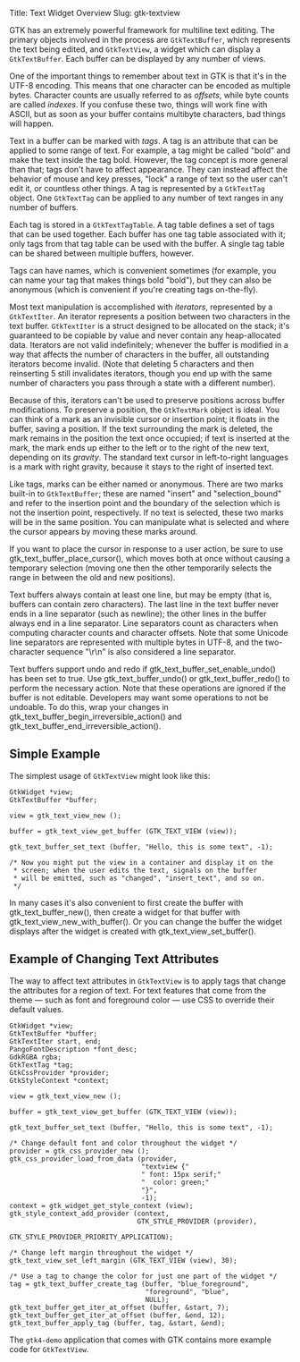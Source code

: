 Title: Text Widget Overview
Slug: gtk-textview

GTK has an extremely powerful framework for multiline text editing.  The
primary objects involved in the process are `GtkTextBuffer`, which represents the
text being edited, and `GtkTextView`, a widget which can display a `GtkTextBuffer`.
Each buffer can be displayed by any number of views.

One of the important things to remember about text in GTK is that it's in
the UTF-8 encoding. This means that one character can be encoded as multiple
bytes. Character counts are usually referred to as _offsets_, while byte
counts are called _indexes_. If you confuse these two, things will work fine
with ASCII, but as soon as your buffer contains multibyte characters, bad
things will happen.

Text in a buffer can be marked with _tags_. A tag is an attribute that can
be applied to some range of text. For example, a tag might be called "bold"
and make the text inside the tag bold. However, the tag concept is more
general than that; tags don't have to affect appearance. They can instead
affect the behavior of mouse and key presses, "lock" a range of text so the
user can't edit it, or countless other things. A tag is represented by a
`GtkTextTag` object. One `GtkTextTag` can be applied to any number of text
ranges in any number of buffers.

Each tag is stored in a `GtkTextTagTable`. A tag table defines a set of
tags that can be used together. Each buffer has one tag table associated with
it; only tags from that tag table can be used with the buffer. A single tag
table can be shared between multiple buffers, however.

Tags can have names, which is convenient sometimes (for example, you can name
your tag that makes things bold "bold"), but they can also be anonymous (which
is convenient if you're creating tags on-the-fly).

Most text manipulation is accomplished with _iterators_, represented by a
`GtkTextIter`. An iterator represents a position between two characters in
the text buffer. `GtkTextIter` is a struct designed to be allocated on the
stack; it's guaranteed to be copiable by value and never contain any
heap-allocated data. Iterators are not valid indefinitely; whenever the
buffer is modified in a way that affects the number of characters in the
buffer, all outstanding iterators become invalid. (Note that deleting 5
characters and then reinserting 5 still invalidates iterators, though you
end up with the same number of characters you pass through a state with a
different number).

Because of this, iterators can't be used to preserve positions across buffer
modifications. To preserve a position, the `GtkTextMark` object is ideal. You
can think of a mark as an invisible cursor or insertion point; it floats in
the buffer, saving a position. If the text surrounding the mark is deleted,
the mark remains in the position the text once occupied; if text is inserted
at the mark, the mark ends up either to the left or to the right of the new
text, depending on its _gravity_. The standard text cursor in left-to-right
languages is a mark with right gravity, because it stays to the right of
inserted text.

Like tags, marks can be either named or anonymous. There are two marks
built-in to `GtkTextBuffer`; these are named "insert" and "selection_bound"
and refer to the insertion point and the boundary of the selection which
is not the insertion point, respectively. If no text is selected, these
two marks will be in the same position. You can manipulate what is selected
and where the cursor appears by moving these marks around.

If you want to place the cursor in response to a user action, be sure to use
gtk_text_buffer_place_cursor(), which moves both at once without causing a
temporary selection (moving one then the other temporarily selects the range in
between the old and new positions).

Text buffers always contain at least one line, but may be empty (that
is, buffers can contain zero characters). The last line in the text
buffer never ends in a line separator (such as newline); the other
lines in the buffer always end in a line separator. Line separators
count as characters when computing character counts and character
offsets. Note that some Unicode line separators are represented with
multiple bytes in UTF-8, and the two-character sequence "\r\n" is also
considered a line separator.

Text buffers support undo and redo if gtk_text_buffer_set_enable_undo()
has been set to true. Use gtk_text_buffer_undo() or gtk_text_buffer_redo()
to perform the necessary action. Note that these operations are ignored if
the buffer is not editable. Developers may want some operations to not be
undoable. To do this, wrap your changes in
gtk_text_buffer_begin_irreversible_action() and
gtk_text_buffer_end_irreversible_action().

## Simple Example

The simplest usage of `GtkTextView` might look like this:

``` {.c}
GtkWidget *view;
GtkTextBuffer *buffer;

view = gtk_text_view_new ();

buffer = gtk_text_view_get_buffer (GTK_TEXT_VIEW (view));

gtk_text_buffer_set_text (buffer, "Hello, this is some text", -1);

/* Now you might put the view in a container and display it on the
 * screen; when the user edits the text, signals on the buffer
 * will be emitted, such as "changed", "insert_text", and so on.
 */
```

In many cases it's also convenient to first create the buffer with
gtk_text_buffer_new(), then create a widget for that buffer with
gtk_text_view_new_with_buffer(). Or you can change the buffer the widget
displays after the widget is created with gtk_text_view_set_buffer().

## Example of Changing Text Attributes

The way to affect text attributes in `GtkTextView` is to
apply tags that change the attributes for a region of text.
For text features that come from the theme — such as font and
foreground color — use CSS to override their default values.

```
GtkWidget *view;
GtkTextBuffer *buffer;
GtkTextIter start, end;
PangoFontDescription *font_desc;
GdkRGBA rgba;
GtkTextTag *tag;
GtkCssProvider *provider;
GtkStyleContext *context;

view = gtk_text_view_new ();

buffer = gtk_text_view_get_buffer (GTK_TEXT_VIEW (view));

gtk_text_buffer_set_text (buffer, "Hello, this is some text", -1);

/* Change default font and color throughout the widget */
provider = gtk_css_provider_new ();
gtk_css_provider_load_from_data (provider,
                                 "textview {"
                                 " font: 15px serif;"
                                 "  color: green;"
                                 "}",
                                 -1);
context = gtk_widget_get_style_context (view);
gtk_style_context_add_provider (context,
                                GTK_STYLE_PROVIDER (provider),
                                GTK_STYLE_PROVIDER_PRIORITY_APPLICATION);

/* Change left margin throughout the widget */
gtk_text_view_set_left_margin (GTK_TEXT_VIEW (view), 30);

/* Use a tag to change the color for just one part of the widget */
tag = gtk_text_buffer_create_tag (buffer, "blue_foreground",
                                  "foreground", "blue",
                                  NULL);
gtk_text_buffer_get_iter_at_offset (buffer, &start, 7);
gtk_text_buffer_get_iter_at_offset (buffer, &end, 12);
gtk_text_buffer_apply_tag (buffer, tag, &start, &end);
```

The `gtk4-demo` application that comes with
GTK contains more example code for `GtkTextView`.
